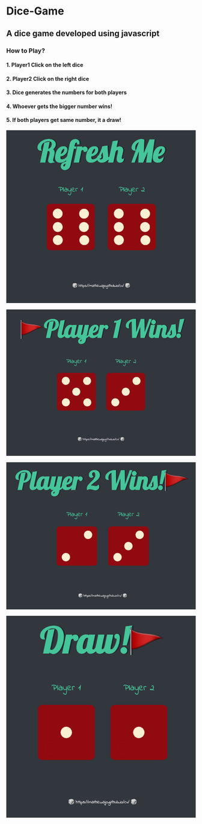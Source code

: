 # Dice-Game
## A dice game developed using javascript

### How to Play?
  #### 1. Player1 Click on the left dice
  #### 2. Player2 Click on the right dice
  #### 3. Dice generates the numbers for both players
  #### 4. Whoever gets the bigger number wins! 
  #### 5. If both players get same number, it a draw!
  
![alt text](https://github.com/mathewajo/Dice-Game/blob/main/Game_Images/1.png)

![alt text](https://github.com/mathewajo/Dice-Game/blob/main/Game_Images/2.png)

![alt text](https://github.com/mathewajo/Dice-Game/blob/main/Game_Images/3.png)

![alt text](https://github.com/mathewajo/Dice-Game/blob/main/Game_Images/4.png)
